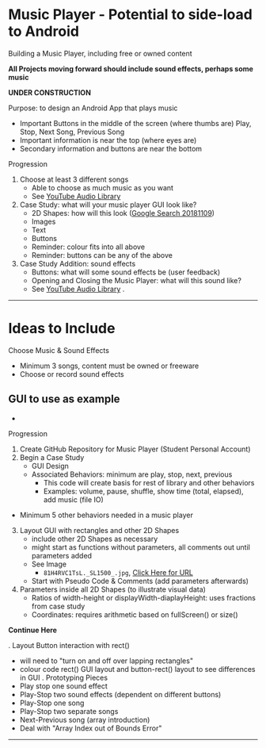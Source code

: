 # Music Player - Potential to side-load to Android
Building a Music Player, including free or owned content

**All Projects moving forward should include sound effects, perhaps some music**

**UNDER CONSTRUCTION**

Purpose: to design an Android App that plays music
- Important Buttons in the middle of the screen (where thumbs are)
  Play, Stop, Next Song, Previous Song
- Important information is near the top (where eyes are)
- Secondary information and buttons are near the bottom

Progression
1. Choose at least 3 different songs
   - Able to choose as much music as you want
   - See <a href="https://www.youtube.com/audiolibrary/music">YouTube Audio Library</a>
2. Case Study: what will your music player GUI look like?
   - 2D Shapes: how will this look (<a href="https://www.google.ca/search?safe=strict&rlz=1C1GCEA_enCA818CA818&tbm=isch&q=music+players+graphical+user+interfaces&backchip=online_chips:mobile+app&chips=q:music+players+graphical+user+interfaces,online_chips:design,online_chips:android,online_chips:apps&usg=AI4_-kTo8kS0TYqTQ7BMuBziGSFXpEh62Q&sa=X&ved=0ahUKEwiJ6NiK2cXeAhUmilQKHcSLARsQ3VYIKCgA&biw=1920&bih=889&dpr=1">Google Search 20181109</a>)
   - Images
   - Text
   - Buttons
   - Reminder: colour fits into all above
   - Reminder: buttons can be any of the above
3. Case Study Addition: sound effects
   - Buttons: what will some sound effects be (user feedback)
   - Opening and Closing the Music Player: what will this sound like?
   - See <a href="https://www.youtube.com/audiolibrary/music">YouTube Audio Library</a>
.  

---

# Ideas to Include
Choose Music & Sound Effects
- Minimum 3 songs, content must be owned or freeware
- Choose or record sound effects

GUI to use as example
-
-

Progression
1. Create GitHub Repository for Music Player (Student Personal Account)
2. Begin a Case Study
   - GUI Design
   - Associated Behaviors: minimum are play, stop, next, previous
     - This code will create basis for rest of library and other behaviors
     - Examples: volume, pause, shuffle, show time (total, elapsed), add music (file IO)
  - Minimum 5 other behaviors needed in a music player
3. Layout GUI with rectangles and other 2D Shapes
   - include other 2D Shapes as necessary
   - might start as functions without parameters, all comments out until parameters added
   - See Image
     - ```81H4RVC1TsL._SL1500_.jpg```, <a href="https://images-na.ssl-images-amazon.com/images/I/81H4RVC1TsL._SL1500_.jpg">Click Here for URL</a>
   - Start with Pseudo Code & Comments (add parameters afterwards)
4. Parameters inside all 2D Shapes (to illustrate visual data)
   - Ratios of width-height or displayWidth-diaplayHeight: uses fractions from case study
   - Coordinates: requires arithmetic based on fullScreen() or size()

**Continue Here**


. Layout Button interaction with rect()
  - will need to "turn on and off over lapping rectangles"
  - colour code rect() GUI layout and button-rect() layout to see differences in GUI
. Prototyping Pieces
  - Play stop one sound effect
  - Play-Stop two sound effects (dependent on different buttons)
  - Play-Stop one song
  - Play-Stop two separate songs
  - Next-Previous song (array introduction)
  - Deal with "Array Index out of Bounds Error"


---
